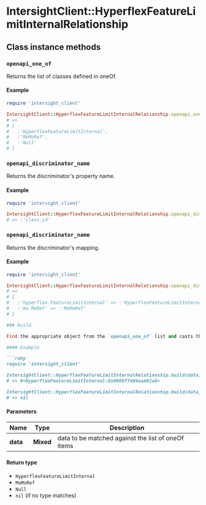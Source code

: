 # IntersightClient::HyperflexFeatureLimitInternalRelationship

## Class instance methods

### `openapi_one_of`

Returns the list of classes defined in oneOf.

#### Example

```ruby
require 'intersight_client'

IntersightClient::HyperflexFeatureLimitInternalRelationship.openapi_one_of
# =>
# [
#   :'HyperflexFeatureLimitInternal',
#   :'MoMoRef',
#   :'Null'
# ]
```

### `openapi_discriminator_name`

Returns the discriminator's property name.

#### Example

```ruby
require 'intersight_client'

IntersightClient::HyperflexFeatureLimitInternalRelationship.openapi_discriminator_name
# => :'class_id'
```

### `openapi_discriminator_name`

Returns the discriminator's mapping.

#### Example

```ruby
require 'intersight_client'

IntersightClient::HyperflexFeatureLimitInternalRelationship.openapi_discriminator_mapping
# =>
# {
#   :'hyperflex.FeatureLimitInternal' => :'HyperflexFeatureLimitInternal',
#   :'mo.MoRef' => :'MoMoRef'
# }

### build

Find the appropriate object from the `openapi_one_of` list and casts the data into it.

#### Example

```ruby
require 'intersight_client'

IntersightClient::HyperflexFeatureLimitInternalRelationship.build(data)
# => #<HyperflexFeatureLimitInternal:0x00007fdd4aab02a0>

IntersightClient::HyperflexFeatureLimitInternalRelationship.build(data_that_doesnt_match)
# => nil
```

#### Parameters

| Name | Type | Description |
| ---- | ---- | ----------- |
| **data** | **Mixed** | data to be matched against the list of oneOf items |

#### Return type

- `HyperflexFeatureLimitInternal`
- `MoMoRef`
- `Null`
- `nil` (if no type matches)

